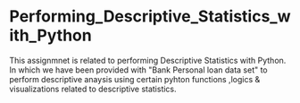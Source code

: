 # Performing_Descriptive_Statistics_with_Python
 This assignmnet is related to performing Descriptive Statistics with Python. In which we have been provided with "Bank Personal loan data set" to perform descriptive anaysis using certain pyhton functions ,logics & visualizations related to descriptive statistics.
